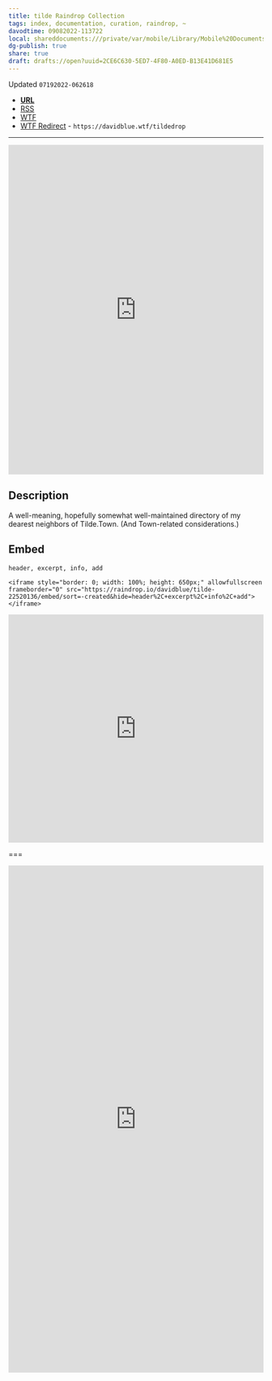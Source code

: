 ```yaml
---
title: tilde Raindrop Collection
tags: index, documentation, curation, raindrop, ~
davodtime: 09082022-113722
local: shareddocuments:///private/var/mobile/Library/Mobile%20Documents/iCloud~md~obsidian/Documents/OBSHIDDIAN/drafts/2CE6C630-5ED7-4F80-A0ED-B13E41D681E5.md
dg-publish: true
share: true
draft: drafts://open?uuid=2CE6C630-5ED7-4F80-A0ED-B13E41D681E5
---
```

Updated `07192022-062618`

- [**URL**](https://raindrop.io/davidblue/tilde-22520136)
- [RSS](https://raindrop.io/collection/22520136/feed)
- [WTF](https://davidblue.wtf/drafts/2CE6C630-5ED7-4F80-A0ED-B13E41D681E5.html)
- [WTF Redirect](https://davidblue.wtf/tildedrop) - `https://davidblue.wtf/tildedrop`

---

<iframe style="border: 0; width: 100%; height: 650px;" allowfullscreen frameborder="0" src="https://raindrop.io/davidblue/tilde-22520136/embed/sort=-created&hide=header%2C+excerpt%2C+info%2C+add"></iframe>

## Description

A well-meaning, hopefully somewhat well-maintained directory of my dearest neighbors of Tilde.Town. (And Town-related considerations.)

## Embed

`header, excerpt, info, add`

```
<iframe style="border: 0; width: 100%; height: 650px;" allowfullscreen frameborder="0" src="https://raindrop.io/davidblue/tilde-22520136/embed/sort=-created&hide=header%2C+excerpt%2C+info%2C+add"></iframe>
```

<iframe style="border: 0; width: 100%; height: 450px;" allowfullscreen frameborder="0" src="https://raindrop.io/davidblue/embed/theme=auto&hide=header%2C+excerpt%2C+info%2C+add&sort=-created"></iframe>

===

<iframe style="border: 0; width: 100%; height: 1000px;" allowfullscreen frameborder="0" src="https://raindrop.io/davidblue/embed/me/theme=auto"></iframe>